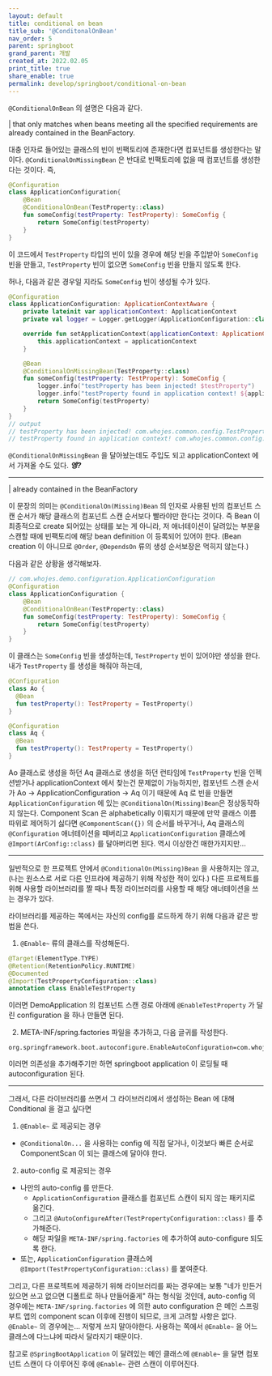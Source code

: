```yaml
---
layout: default
title: conditional on bean
title_sub: '@ConditonalOnBean'
nav_order: 5
parent: springboot
grand_parent: 개발 
created_at: 2022.02.05
print_title: true
share_enable: true
permalink: develop/springboot/conditional-on-bean
---
```


`@ConditionalOnBean` 의 설명은 다음과 같다.

| that only matches when beans meeting all the specified requirements are already contained in the BeanFactory.

대충 인자로 들어있는 클래스의 빈이 빈팩토리에 존재한다면 컴포넌트를 생성한다는 말이다. `@ConditionalOnMissingBean` 은 반대로 빈팩토리에 없을 때 컴포넌트를 생성한다는 것이다. 즉,

```kotlin
@Configuration
class ApplicationConfiguration{
    @Bean
    @ConditionalOnBean(TestProperty::class)
    fun someConfig(testProperty: TestProperty): SomeConfig {
        return SomeConfig(testProperty)
    }
}
```

이 코드에서 `TestProperty` 타입의 빈이 있을 경우에 해당 빈을 주입받아 `SomeConfig` 빈을 만들고, `TestProperty` 빈이 없으면 `SomeConfig` 빈을 만들지 않도록 한다.

허나, 다음과 같은 경우일 지라도 `SomeConfig` 빈이 생성될 수가 있다.

```kotlin
@Configuration
class ApplicationConfiguration: ApplicationContextAware {
    private lateinit var applicationContext: ApplicationContext
    private val logger = Logger.getLogger(ApplicationConfiguration::class.simpleName)

    override fun setApplicationContext(applicationContext: ApplicationContext) {
        this.applicationContext = applicationContext
    }

    @Bean
    @ConditionalOnMissingBean(TestProperty::class)
    fun someConfig(testProperty: TestProperty): SomeConfig {
        logger.info("testProperty has been injected! $testProperty")
        logger.info("testProperty found in application context! ${applicationContext.getBean("testProperty")}")
        return SomeConfig(testProperty)
    }
}
// output
// testProperty has been injected! com.whojes.common.config.TestPropertyImpl@4aa3d36
// testProperty found in application context! com.whojes.common.config.TestPropertyImpl@4aa3d36
```

`@ConditionalOnMissingBean` 을 달아놨는데도 주입도 되고 applicationContext 에서 가져올 수도 있다. ***엥?***

<hr>

| already contained in the BeanFactory

이 문장의 의미는 `@ConditionalOn(Missing)Bean` 의 인자로 사용된 빈의 컴포넌트 스캔 순서가 해당 클래스의 컴포넌트 스캔 순서보다 빨라야만 한다는 것이다. 즉 Bean 이 최종적으로 create 되어있는 상태를 보는 게 아니라, 저 애너테이션이 달려있는 부분을 스캔할 때에 빈팩토리에 해당 bean definition 이 등록되어 있어야 한다. (Bean creation 이 아니므로 `@Order`, `@DependsOn` 류의 생성 순서보장은 먹히지 않는다.)

다음과 같은 상황을 생각해보자.

```kotlin
// com.whojes.demo.configuration.ApplicationConfiguration 
@Configuration
class ApplicationConfiguration {
    @Bean
    @ConditionalOnBean(TestProperty::class)
    fun someConfig(testProperty: TestProperty): SomeConfig {
        return SomeConfig(testProperty)
    }
}
```

이 클래스는 `SomeConfig` 빈을 생성하는데, `TestProperty` 빈이 있어야만 생성을 한다. 내가 `TestProperty` 를 생성을 해줘야 하는데, 
```kotlin
@Configuration
class Ao {
  @Bean
  fun testProperty(): TestProperty = TestProperty()
}
```

```kotlin
@Configuration
class Aq {
  @Bean
  fun testProperty(): TestProperty = TestProperty()
}
```
Ao 클래스로 생성을 하던 Aq 클래스로 생성을 하던 런타임에 `TestProperty` 빈을 인젝션받거나 applicationContext 에서 찾는건 문제없이 가능하지만, 컴포넌트 스캔 순서가 Ao -> ApplicationConfiguration -> Aq 이기 때문에 Aq 로 빈을 만들면 `ApplicationConfiguration` 에 있는 `@ConditionalOn(Missing)Bean`은 정상동작하지 않는다. Component Scan 은 alphabetically 이뤄지기 때문에 만약 클래스 이름 따위로 제어하기 싫다면 `@ComponentScan({})` 의 순서를 바꾸거나, Aq 클래스의 `@Configuration` 애너테이션을 떼버리고 `ApplicationConfiguration` 클래스에 `@Import(ArConfig::class)` 를 달아버리면 된다. 역시 이상한건 매한가지지만...
<hr>

일반적으로 한 프로젝트 안에서 `@ConditionalOn(Missing)Bean` 을 사용하지는 않고, (나는 원소스로 서로 다른 인프라에 제공하기 위해 작성한 적이 있다.) 다른 프로젝트를 위해 사용할 라이브러리를 짤 때나 특정 라이브러리를 사용할 때 해당 애너테이션을 쓰는 경우가 있다.

라이브러리를 제공하는 쪽에서는 자신의 config를 로드하게 하기 위해 다음과 같은 방법을 쓴다. 
1. `@Enable~` 류의 클래스를 작성해둔다.
```kotlin
@Target(ElementType.TYPE)
@Retention(RetentionPolicy.RUNTIME)
@Documented
@Import(TestPropertyConfiguration::class)
annotation class EnableTestProperty
```
이러면 DemoApplication 의 컴포넌트 스캔 경로 아래에 `@EnableTestProperty` 가 달린 configuration 을 하나 만들면 된다.

2. META-INF/spring.factories 파일을 추가하고, 다음 글귀를 작성한다.
```properties
org.springframework.boot.autoconfigure.EnableAutoConfiguration=com.whojes.common.config.TestPropertyConfiguration
``` 
이러면 의존성을 추가해주기만 하면 springboot application 이 로딩될 때 autoconfiguration 된다. 

<hr>

그래서, 다른 라이브러리를 쓰면서 그 라이브러리에서 생성하는 Bean 에 대해 Conditional 을 걸고 싶다면

1. `@Enable~` 로 제공되는 경우 
  - `@ConditionalOn...` 을 사용하는 config 에 직접 달거나, 이것보다 빠른 순서로 ComponentScan 이 되는 클래스에 달아야 한다.
2. auto-config 로 제공되는 경우
  - 나만의 auto-config 를 만든다. 
    - `ApplicationConfiguration` 클래스를 컴포넌트 스캔이 되지 않는 패키지로 옮긴다.
    - 그리고 `@AutoConfigureAfter(TestPropertyConfiguration::class)` 를 추가해준다.
    - 해당 파일을 `META-INF/spring.factories` 에 추가하여 auto-configure 되도록 한다.
  - 또는, `ApplicationConfiguration` 클래스에 `@Import(TestPropertyConfiguration::class)` 를 붙여준다.

그리고, 다른 프로젝트에 제공하기 위해 라이브러리를 짜는 경우에는 보통 "네가 만든거 있으면 쓰고 없으면 디폴트로 하나 만들어줄게" 하는 형식일 것인데, auto-config 의 경우에는 `META-INF/spring.factories` 에 의한 auto configuration 은 메인 스프링부트 앱의 component scan 이후에 진행이 되므로, 크게 고려할 사항은 없다. `@Enable~` 의 경우에는... 저렇게 쓰지 말아야한다. 사용하는 쪽에서 `@Enable~` 을 어느 클래스에 다느냐에 따라서 달라지기 때문이다.

참고로 `@SpringBootApplication` 이 달려있는 메인 클래스에 `@Enable~` 을 달면 컴포넌트 스캔이 다 이루어진 후에 `@Enable~` 관련 스캔이 이루어진다.

